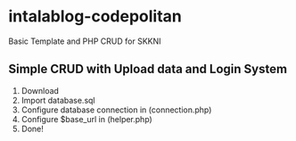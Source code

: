# intalablog-codepolitan
Basic Template and PHP CRUD for SKKNI

## Simple CRUD with Upload data and Login System

 1. Download
 2. Import database.sql
 3. Configure database connection in (connection.php)
 4. Configure $base_url in (helper.php)
 5. Done!
